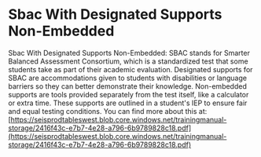 # Sbac With Designated Supports Non-Embedded
Sbac With Designated Supports Non-Embedded: SBAC stands for Smarter Balanced Assessment Consortium, which is a standardized test that some students take as part of their academic evaluation. Designated supports for SBAC are accommodations given to students with disabilities or language barriers so they can better demonstrate their knowledge. Non-embedded supports are tools provided separately from the test itself, like a calculator or extra time. These supports are outlined in a student's IEP to ensure fair and equal testing conditions.
You can find more about this at: [https://seisprodtableswest.blob.core.windows.net/trainingmanual-storage/2416f43c-e7b7-4e28-a796-6b9789828c18.pdf](https://seisprodtableswest.blob.core.windows.net/trainingmanual-storage/2416f43c-e7b7-4e28-a796-6b9789828c18.pdf)